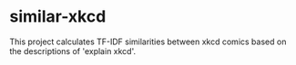 # similar-xkcd
This project calculates TF-IDF similarities between xkcd comics based on the descriptions of 'explain xkcd'.
